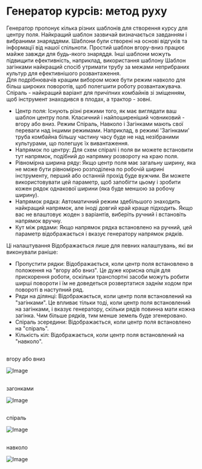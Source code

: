 # Генератор курсів: метод руху


Генератор пропонує кілька різних шаблонів для створення курсу для центру поля. Найкращий шаблон
зазвичай визначається завданням і вибраними знаряддями. Шаблони були створені на основі відгуків та інформації від
нашої спільноти.
Простий шаблон вгору-вниз працює майже завжди для будь-якого знаряддя. Інші шаблони можуть підвищити ефективність, наприклад, використання шаблону
Шаблон загінками найкращий спосіб утримати трубу за межами неприбраних культур для ефективнішого розвантаження.  
Для подрібнювачів кращим вибором може бути режим навколо для більш широких поворотів, щоб полегшити роботу розвантажувача.
Спіраль - найкращий варіант для причіпних комбайнів зі зміщенням, щоб інструмент знаходився в плодах, а трактор - зовні.



- Центр поля: Існують різні режими того, як має виглядати ваш шаблон центру поля. Класичний і найпоширеніший човниковий - вгору або вниз.
Режим Спіраль, Навколо і Загінками мають свої переваги над іншими режимами. Наприклад, в режимі 'Загінками' труба комбайна більшу частину часу буде не над незібраними культурами, що полегшує їх вивантаження.
- Напрямок по центру: Для схем спіралі і поля ви можете встановити тут напрямок, подібний до напрямку розвороту на краю поля.
- Рівномірна ширина ряду: Якщо центр поля має загальну ширину, яка не може бути рівномірно розподілена по робочій ширині інструменту, перший або останній прохід буде вужчим. Ви можете використовувати цей параметр, щоб запобігти цьому і зробити кожен рядок однакової ширини (яка буде меншою за робочу ширину).
- Напрямок рядка:  Автоматичний режим здебільшого знаходить найкращий напрямок, але іноді довгий край краще підходить. Якщо вас не влаштовує жоден з варіантів, виберіть ручний і встановіть напрямок вручну.
- Кут між рядами: Якщо напрямок рядка встановлено на ручний, цей параметр відображається і вказує генератору напрямок рядків.

Ці налаштування Відображається лише для певних налаштувань, які ви виконували раніше:
- Пропустити рядки: Відображається, коли центр поля встановлено в положення на "вгору або вниз". Це дуже корисна опція для прискорення роботи, оскільки транспортні засоби можуть робити ширші повороти і їм не доведеться розвертатися заднім ходом при повороті в наступний ряд.
- Ряди на ділянці: Відображається, коли центр поля встановлений на "загінками". Це впливає тільки тоді, коли центр поля встановлений на загінками, і вказує генератору, скільки рядів повинна мати кожна загінка. Чим більше рядків, тим менше земель буде згенеровано.
- Спіраль зсередини: Відображається, коли центр поля встановлено на "спіраль".
- Кількість кіл: Відображається, коли центр поля встановлений на "навколо".


## 
вгору або вниз


![Image](images/updown_0_0_1024_591.png)

## 
загонками


![Image](images/lands_0_0_1024_599.png)

## 
спіраль


![Image](images/spiral_0_0_1024_590.png)

## 
навколо


![Image](images/racetrack_0_0_1024_589.png)

